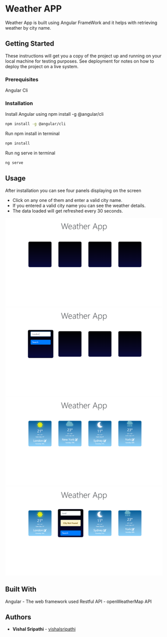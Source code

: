 # Weather APP

Weather App is built using Angular FrameWork and it helps with retrieving weather by city name.

## Getting Started
These instructions will get you a copy of the project up and running on your local machine for testing purposes. See deployment for notes on how to deploy the project on a live system.

### Prerequisites
Angular Cli


### Installation
Install Angular using npm install -g @angular/cli
```bash
npm install -g @angular/cli
```
Run npm install in terminal
```bash
npm install
```
Run ng serve in terminal
```bash
ng serve
```

## Usage 
After installation you can see four panels displaying on the screen
- Click on any one of them and enter a valid city name.
- If you entered a valid city name you can see the weather details.
- The data loaded will get refreshed every 30 seconds.

<img src="images/Screenshot%20(49).png">
<img src="images/Screenshot%20(50).png">
<img src="images/Screenshot%20(51).png">
<img src="images/Screenshot%20(52).png">


## Built With
Angular - The web framework used
Restful API - openWeatherMap API

## Authors
* **Vishal Sripathi** - [vishalsripathi](https://github.com/vishalsripathi)
